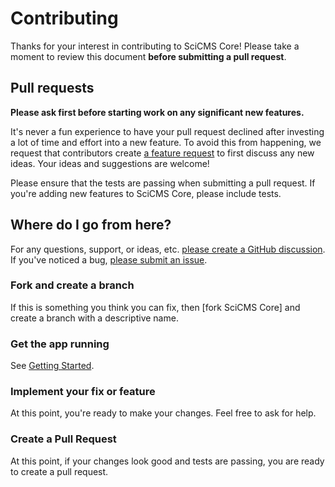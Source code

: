 # Contributing

Thanks for your interest in contributing to SciCMS Core! Please take a moment to review this document
**before submitting a pull request**.

## Pull requests

**Please ask first before starting work on any significant new features.**

It's never a fun experience to have your pull request declined after investing a lot of time and effort into a new feature.
To avoid this from happening, we request that contributors create
[a feature request](https://github.com/borisblack/scicms-core/discussions/new?category=ideas) to first discuss any new ideas.
Your ideas and suggestions are welcome!

Please ensure that the tests are passing when submitting a pull request. If you're adding new features to SciCMS Core,
please include tests.

## Where do I go from here?

For any questions, support, or ideas, etc. [please create a GitHub discussion](https://github.com/borisblack/scicms-core/discussions/new/choose).
If you've noticed a bug, [please submit an issue][new issue].

### Fork and create a branch

If this is something you think you can fix, then [fork SciCMS Core] and create a branch with a descriptive name.

### Get the app running

See [Getting Started](README.md).

### Implement your fix or feature

At this point, you're ready to make your changes. Feel free to ask for help.

### Create a Pull Request

At this point, if your changes look good and tests are passing, you are ready to create a pull request.

[new issue]: https://github.com/borisblack/scicms-core/issues/new